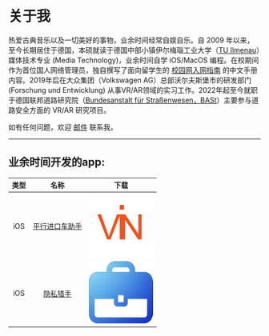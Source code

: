 # 关于我

热爱古典音乐以及一切美好的事物，业余时间经常自娱自乐。自 2009 年以来，至今长期居住于德国，本硕就读于德国中部小镇伊尔梅瑙工业大学（[TU Ilmenau](https://www.tu-ilmenau.de/mt)）媒体技术专业 (Media Technology)，业余时间自学 iOS/MacOS 编程。在校期间作为首位国人网络管理员，独自撰写了面向留学生的 [校园网入网指南](https://tu-ilmenau.gitbook.io/internet/) 的中文手册内容。2019年后在大众集团（Volkswagen AG）总部沃尔夫斯堡市的研发部门 (Forschung und Entwicklung) 从事VR/AR领域的实习工作。2022年起至今就职于德国联邦道路研究院（[Bundesanstalt für Straßenwesen，BASt](https://www.bast.de)）主要参与道路安全方面的 VR/AR 研究项目。

如有任何问题，欢迎 [邮件](mailto:crosser_wack.0m@icloud.com) 联系我。

***

## 业余时间开发的app:
类型|名称|下载|
|:----:|:----:|:----:|
iOS|[平行进口车助手](https://apps.apple.com/cn/app/平行进口车助手/id1182796068)|[![im](vin.png)](https://apps.apple.com/cn/app/平行进口车助手/id1182796068)|
iOS|[隐私猎手](https://apps.apple.com/us/app/%E9%9A%90%E7%A7%81%E7%8C%8E%E6%89%8B/id1312636920)|[![im](secretHider.png)](https://apps.apple.com/us/app/%E9%9A%90%E7%A7%81%E7%8C%8E%E6%89%8B/id1312636920)|


